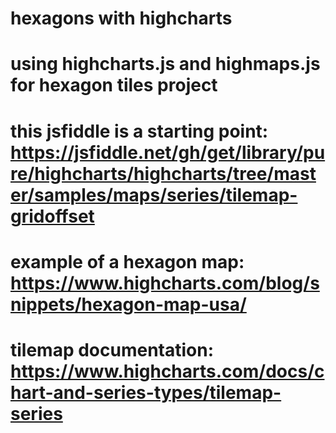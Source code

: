 # hexagons with highcharts
# using highcharts.js and highmaps.js for hexagon tiles project
# this jsfiddle is a starting point: https://jsfiddle.net/gh/get/library/pure/highcharts/highcharts/tree/master/samples/maps/series/tilemap-gridoffset
# example of a hexagon map: https://www.highcharts.com/blog/snippets/hexagon-map-usa/
# tilemap documentation: https://www.highcharts.com/docs/chart-and-series-types/tilemap-series

